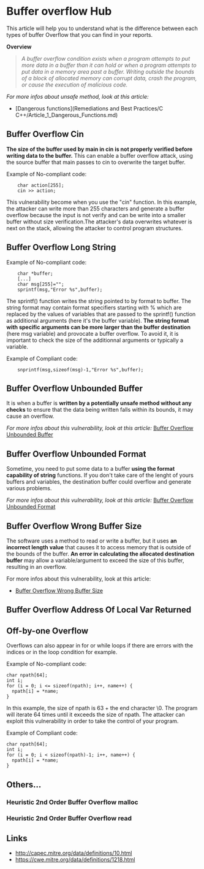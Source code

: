 # Buffer overflow Hub
This article will help you to understand what is the difference between each types of buffer Overflow that you can find in your reports. 

**Overview**
> *A buffer overflow condition exists when a program attempts to put more data in a buffer than it can hold or when a program attempts to put data in a memory area past a buffer. Writing outside the bounds of a block of allocated memory can corrupt data, crash the program, or cause the execution of malicious code.*

*For more infos about unsafe method, look at this article:* 
* [Dangerous functions](Remediations and Best Practices/C C++/Article_1_Dangerous_Functions.md)

## Buffer Overflow Cin
**The size of the buffer used by main in cin is not properly verified before writing data to the buffer.** This can enable a buffer overflow attack, using the source buffer that main passes to cin to overwrite the target buffer.

Example of No-compliant code: 
```
    char action[255];
    cin >> action;
```
This vulnerability become when you use the "cin" function. In this example, the attacker can write more than 255 characters and generate a buffer overflow because the input is not verify and can be write into a smaller buffer without size verification.The attacker's data overwrites whatever is next on the stack, allowing the attacker to control program structures.

## Buffer Overflow Long String
Example of No-compliant code: 
```
    char *buffer;
    [...]
    char msg[255]="";
    sprintf(msg,"Error %s",buffer);
```
The sprintf() function writes the string pointed to by format to buffer. The string format may contain format specifiers starting with % which are replaced by the values of variables that are passed to the sprintf() function as additional arguments (here it's the buffer variable). **The string format with specific arguments can be more larger than the buffer destination** (here msg variable) and provocate a buffer overflow. To avoid it, it is important to check the size of the additionnal arguments or typically a variable. 

Example of Compliant code: 
```
    snprintf(msg,sizeof(msg)-1,"Error %s",buffer);
```

## Buffer Overflow Unbounded Buffer
It is when a buffer is **written by a potentially unsafe method without any checks** to ensure that the data being written falls within its bounds, it may cause an overflow.

*For more infos about this vulnerability, look at this article:* [Buffer Overflow Unbounded Buffer](Buffer_Overflow_Unbounded_Buffer.md)

## Buffer Overflow Unbounded Format
Sometime, you need to put some data to a buffer **using the format capability of string** functions. If you don't take care of the lenght of yours buffers and variables, the destination buffer could overflow and generate various problems.

*For more infos about this vulnerability, look at this article:* [Buffer Overflow Unbounded Format ](bufferformatoverflow.md)

## Buffer Overflow Wrong Buffer Size
The software uses a method to read or write a buffer, but it uses **an incorrect length value** that causes it to access memory that is outside of the bounds of the buffer.
**An error in calculating the allocated destination buffer** may allow a variable/argument to exceed the size of this buffer, resulting in an overflow.

For more infos about this vulnerability, look at this article:
* [Buffer Overflow Wrong Buffer Size ](Buffer_Overflow_Wrong_Buffer_Size.md)

## Buffer Overflow Address Of Local Var Returned 


## Off-by-one Overflow
Overflows can also appear in for or while loops if there are errors with the indices or in the loop condition for example. 

Example of No-compliant code: 
```
char npath[64];
int i;
for (i = 0; i <= sizeof(npath); i++, name++) {
  npath[i] = *name;
}
```
 
In this example, the size of npath is 63 + the end character \0. The program will iterate 64 times until it exceeds the size of npath. The attacker can exploit this vulnerability in order to take the control of your program. 

Example of Compliant code: 
```
char npath[64];
int i;
for (i = 0; i < sizeof(npath)-1; i++, name++) {
  npath[i] = *name;
}
```

## Others...
### Heuristic 2nd Order Buffer Overflow malloc
### Heuristic 2nd Order Buffer Overflow read

## Links
* http://capec.mitre.org/data/definitions/10.html
* https://cwe.mitre.org/data/definitions/1218.html

